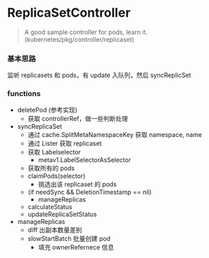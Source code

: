 # ReplicaSetController
> A good sample controller for pods, learn it.(kubernetes/pkg/controller/replicaset)

### 基本思路
监听 replicasets 和 pods，有 update 入队列，然后 syncReplicSet

### functions
- deletePod (参考实现)
  - 获取 controllerRef，做一些判断处理
- syncReplicaSet
  - 通过 cache.SplitMetaNamespaceKey 获取 namespace, name
  - 通过 Lister 获取 replicaset
  - 获取 Labelselector
    - metav1.LabelSelectorAsSelector
  - 获取所有的 pods
  - claimPods(selector)
    - 挑选出该 replicaset 的 pods
  - (if needSync && DeletionTimestamp == nil)
    - manageReplicas
  - calculateStatus
  - updateReplicaSetStatus
- manageReplicas
  - diff 出副本数量差别
  - slowStartBatch 批量创建 pod
    - 填充 ownerRefernece 信息
